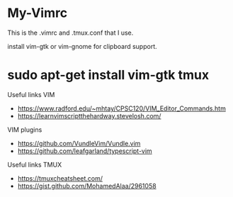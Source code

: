 # My-Vimrc
This is the .vimrc and .tmux.conf that I use.

install vim-gtk or vim-gnome for clipboard support.

# sudo apt-get install vim-gtk tmux

Useful links VIM
- https://www.radford.edu/~mhtay/CPSC120/VIM_Editor_Commands.htm
- https://learnvimscriptthehardway.stevelosh.com/

VIM plugins
- https://github.com/VundleVim/Vundle.vim
- https://github.com/leafgarland/typescript-vim

Useful links TMUX
- https://tmuxcheatsheet.com/
- https://gist.github.com/MohamedAlaa/2961058
